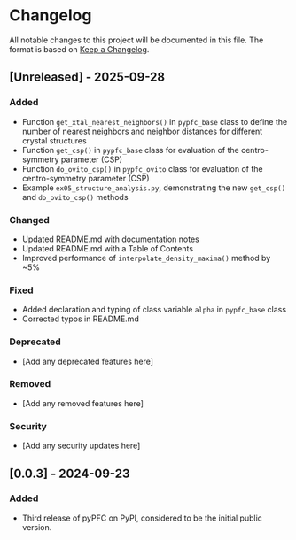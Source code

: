 # Changelog

All notable changes to this project will be documented in this file.
The format is based on [Keep a Changelog](https://keepachangelog.com/en/1.0.0/).

## [Unreleased] - 2025-09-28

### Added
- Function `get_xtal_nearest_neighbors()` in `pypfc_base` class to define the number of nearest neighbors and neighbor distances for different crystal structures
- Function `get_csp()` in `pypfc_base` class for evaluation of the centro-symmetry parameter (CSP)
- Function `do_ovito_csp()` in `pypfc_ovito` class for evaluation of the centro-symmetry parameter (CSP)
- Example `ex05_structure_analysis.py`, demonstrating the new `get_csp()` and `do_ovito_csp()` methods

### Changed
- Updated README.md with documentation notes
- Updated README.md with a Table of Contents
- Improved performance of `interpolate_density_maxima()` method by ~5%

### Fixed
- Added declaration and typing of class variable `alpha` in `pypfc_base` class
- Corrected typos in README.md

### Deprecated
- [Add any deprecated features here]

### Removed
- [Add any removed features here]

### Security
- [Add any security updates here]

## [0.0.3] - 2024-09-23
### Added
- Third release of pyPFC on PyPI, considered to be the initial public version.
